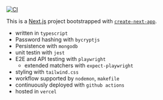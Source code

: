 [![CI](https://github.com/aljorhythm/tack/actions/workflows/main.yml/badge.svg?branch=main)](https://github.com/aljorhythm/tack/actions/workflows/main.yml)

This is a [Next.js](https://nextjs.org/) project bootstrapped with
[`create-next-app`](https://github.com/vercel/next.js/tree/canary/packages/create-next-app).

-   written in `typescript`
-   Password hashing with `bycryptjs`
-   Persistence with `mongodb`
-   unit testin with `jest`
-   E2E and API testing with `playwright`
    -   extended matchers with `expect-playwright`
-   styling with `tailwind.css`
-   workflow supported by `nodemon`, `makefile`
-   continuously deployed with `github actions`
-   hosted in `vercel`
